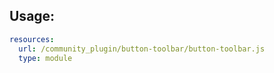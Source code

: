 ## Usage:
```yaml
resources:
  url: /community_plugin/button-toolbar/button-toolbar.js
  type: module
```
